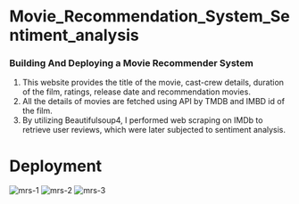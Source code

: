 # Movie_Recommendation_System_Sentiment_analysis
### Building And Deploying a Movie Recommender System
1. This website provides the title of the movie, cast-crew details, duration of the film, ratings, release date and recommendation movies.
2. All the details of movies are fetched using API by TMDB and IMBD id of the film.
3. By utilizing Beautifulsoup4, I performed web scraping on IMDb to retrieve user reviews, which were later subjected to sentiment analysis.

# Deployment 

![mrs-1](https://github.com/madhumarvel123/Movie_Recommendation_System_With_Sentiment_Analysis/assets/122166780/9a8a8689-b918-4d18-89cd-007f6f55fd21)
![mrs-2](https://github.com/madhumarvel123/Movie_Recommendation_System_With_Sentiment_Analysis/assets/122166780/6adfc2c4-9498-49fd-b735-711ac9fdfcd3)
![mrs-3](https://github.com/madhumarvel123/Movie_Recommendation_System_With_Sentiment_Analysis/assets/122166780/41b89b1e-2135-4efa-9e73-7769c4f6559c)
